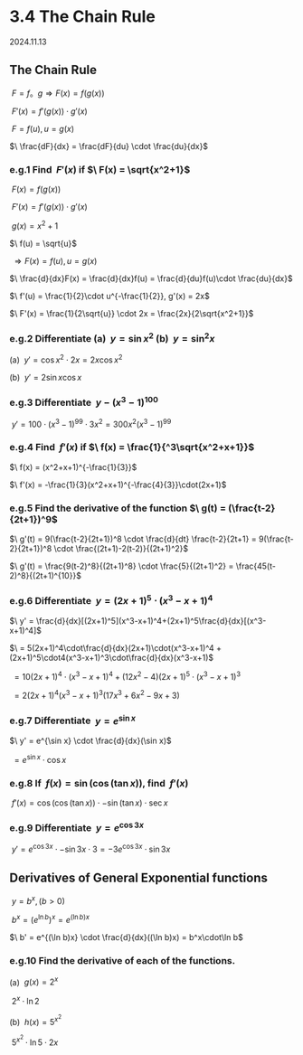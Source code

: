 # 3.4 The Chain Rule

2024.11.13

## The Chain Rule

$\ F = f。g \Rightarrow F(x) = f(g(x))$

$\ F'(x) = f'(g(x)) \cdot g'(x)$

$\ F = f(u), u = g(x)$

$\ \frac{dF}{dx} = \frac{dF}{du} \cdot \frac{du}{dx}$

### e.g.1 Find $\ F'(x)$ if $\ F(x) = \sqrt{x^2+1}$

$\ F(x) = f(g(x))$

$\ F'(x) = f'(g(x)) \cdot g'(x)$

$\ g(x) = x^2 + 1$

$\ f(u) = \sqrt{u}$

$\ \Rightarrow F(x) = f(u), u = g(x)$

$\ \frac{d}{dx}F(x) = \frac{d}{dx}f(u) = \frac{d}{du}f(u)\cdot \frac{du}{dx}$

$\ f'(u) = \frac{1}{2}\cdot u^{-\frac{1}{2}}, g'(x) = 2x$

$\ F'(x) = \frac{1}{2\sqrt{u}} \cdot 2x = \frac{2x}{2\sqrt{x^2+1}}$

### e.g.2 Differentiate (a) $\ y=\sin x^2$ (b) $\ y = \sin^2 x$

(a) $\ y' = \cos x^2 \cdot 2x = 2x\cos x^2$

(b) $\ y' = 2\sin x\cos x$

### e.g.3 Differentiate $\ y - (x^3-1)^{100}$

$\ y' = 100 \cdot (x^3-1)^{99} \cdot 3x^2 = 300x^2(x^3-1)^{99}$

### e.g.4 Find $\ f'(x)$ if $\ f(x) = \frac{1}{^3\sqrt{x^2+x+1}}$

$\ f(x) = (x^2+x+1)^{-\frac{1}{3}}$

$\ f'(x) = -\frac{1}{3}(x^2+x+1)^{-\frac{4}{3}}\cdot(2x+1)$

### e.g.5 Find the derivative of the function $\ g(t) = (\frac{t-2}{2t+1})^9$

$\ g'(t) = 9(\frac{t-2}{2t+1})^8 \cdot \frac{d}{dt} \frac{t-2}{2t+1} = 9(\frac{t-2}{2t+1})^8 \cdot \frac{(2t+1)-2(t-2)}{(2t+1)^2}$

$\ g'(t) = \frac{9(t-2)^8}{(2t+1)^8} \cdot \frac{5}{(2t+1)^2} = \frac{45(t-2)^8}{(2t+1)^{10}}$

### e.g.6 Differentiate $\ y = (2x+1)^5\cdot(x^3-x+1)^4$

$\ y' = \frac{d}{dx}[(2x+1)^5](x^3-x+1)^4+(2x+1)^5\frac{d}{dx}[(x^3-x+1)^4]$

$\ = 5(2x+1)^4\cdot\frac{d}{dx}(2x+1)\cdot(x^3-x+1)^4 + (2x+1)^5\cdot4(x^3-x+1)^3\cdot\frac{d}{dx}(x^3-x+1)$

$\ = 10(2x+1)^4\cdot(x^3-x+1)^4+(12x^2-4)(2x+1)^5\cdot(x^3-x+1)^3$

$\ = 2(2x+1)^4(x^3-x+1)^3(17x^3+6x^2-9x+3)$

### e.g.7 Differentiate $\ y = e^{\sin x}$

$\ y' = e^{\sin x} \cdot \frac{d}{dx}(\sin x)$

$\ = e^{\sin x} \cdot \cos x$

### e.g.8 If $\ f(x) = \sin(\cos(\tan x))$, find $\ f'(x)$

$\ f'(x) = \cos(\cos(\tan x)) \cdot -\sin(\tan x) \cdot \sec x$

### e.g.9 Differentiate $\ y = e^{\cos 3x}$

$\ y' = e^{\cos 3x} \cdot -\sin3x \cdot 3 = -3 e^{\cos 3x} \cdot \sin3x$

## Derivatives of General Exponential functions

$\ y = b^x, (b>0)$

$\ b^x = (e^{\ln b})^x = e^{(\ln b)x}$

$\ b' = e^{(\ln b)x} \cdot \frac{d}{dx}((\ln b)x) = b^x\cdot\ln b$

### e.g.10 Find the derivative of each of the functions.

(a) $\ g(x) = 2^x$

$\ 2^x \cdot \ln 2$

(b) $\ h(x) = 5^{x^2}$

$\ 5^{x^2} \cdot \ln5 \cdot 2x$